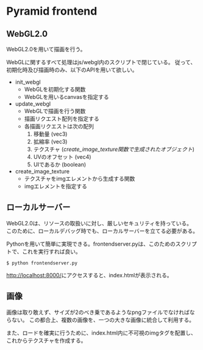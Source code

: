 # Pyramid frontend

## WebGL2.0

WebGL2.0を用いて描画を行う。

WebGLに関するすべて処理はjs/webgl内のスクリプトで閉じている。
従って、初期化時及び描画時のみ、以下のAPIを用いて欲しい。

* init_webgl
  * WebGLを初期化する関数
  * WebGLを用いるcanvasを指定する
* update_webgl
  * WebGLで描画を行う関数
  * 描画リクエスト配列を指定する
  * 各描画リクエストは次の配列
    1. 移動量 (vec3)
    2. 拡縮率 (vec3)
    3. テクスチャ (*create_image_texture関数で生成されたオブジェクト*)
    4. UVのオフセット (vec4)
    5. UIであるか (boolean)
* create_image_texture
  * テクスチャをimgエレメントから生成する関数
  * imgエレメントを指定する

## ローカルサーバー

WebGL2.0は、リソースの取扱いに対し、厳しいセキュリティを持っている。
このために、ローカルデバッグ時でも、ローカルサーバーを立てる必要がある。

Pythonを用いて簡単に実現できる。frontendserver.pyは、このためのスクリプトで、これを実行すれば良い。

```
$ python frontendserver.py
```

[http://localhost:8000/](http://localhost:8000/)にアクセスすると、index.htmlが表示される。

## 画像

画像は取り敢えず、サイズが2のべき乗であるようなpngファイルでなければならない。
この都合上、複数の画像を、一つの大きな画像に統合して利用する。

また、ロードを確実に行うために、index.html内に不可視のimgタグを配置し、これからテクスチャを作成する。
